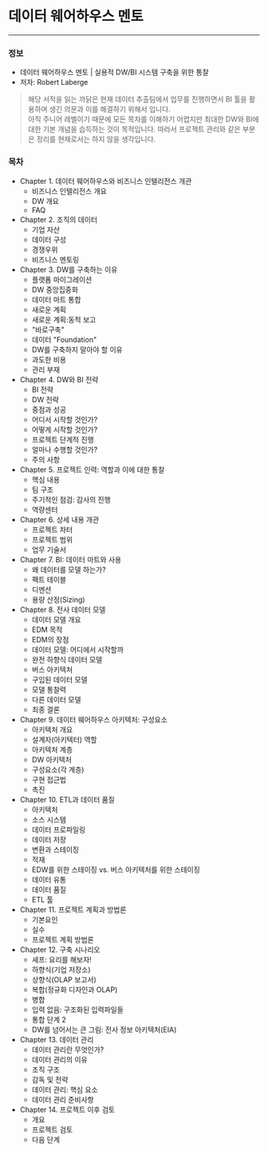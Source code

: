 # 데이터 웨어하우스 멘토

---

### 정보

- 데이터 웨어하우스 멘토 | 실용적 DW/BI 시스템 구축을 위한 통찰
- 저자: Robert Laberge

> 해당 서적을 읽는 까닭은 현재 데이터 추출팀에서 업무를 진행하면서 BI 툴을 활용하며 생긴 의문과 이를 해결하기 위해서 입니다.  
> 아직 주니어 레벨이기 때문에 모든 목차를 이해하기 어렵지만 최대한 DW와 BI에 대한 기본 개념을 습득하는 것이 목적입니다.
> 따라서 프로젝트 관리와 같은 부분은 정리를 현재로서는 하지 않을 생각입니다.


### 목차

- Chapter 1. 데이터 웨어하우스와 비즈니스 인텔리전스 개관
  - 비즈니스 인텔리전스 개요
  - DW 개요
  - FAQ
- Chapter 2. 조직의 데이터
  - 기업 자산
  - 데이터 구성
  - 경쟁우위
  - 비즈니스 멘토링
- Chapter 3. DW를 구축하는 이유
  - 플랫폼 마이그레이션
  - DW 중앙집중화
  - 데이터 마트 통합
  - 새로운 계획
  - 새로운 계획:동적 보고
  - "바로구축"
  - 데이터 "Foundation"
  - DW를 구축하지 말아야 할 이유
  - 과도한 비용
  - 관리 부재
- Chapter 4. DW와 BI 전략
  - BI 전략
  - DW 전략
  - 중점과 성공
  - 어디서 시작할 것인가?
  - 어떻게 시작할 것인가?
  - 프로젝트 단계적 진행
  - 얼마나 수행할 것인가?
  - 주의 사항
- Chapter 5. 프로젝트 인력: 역할과 이에 대한 통찰
  - 핵심 내용
  - 팀 구조
  - 주기적인 점검: 감사의 진행
  - 역량센터
- Chapter 6. 상세 내용 개관
  - 프로젝트 차터
  - 프로젝트 범위
  - 업무 기술서
- Chapter 7. BI: 데이터 마트와 사용
  - 왜 데이터를 모델 하는가?
  - 팩트 테이블
  - 디멘션
  - 용량 산정(Sizing)
- Chapter 8. 전사 데이터 모델
  - 데이터 모델 개요
  - EDM 목적
  - EDM의 장점
  - 데이터 모델: 어디에서 시작할까
  - 완전 하향식 데이터 모델
  - 버스 아키텍처
  - 구입된 데이터 모델
  - 모델 통찰력
  - 다른 데이터 모델
  - 최종 결론
- Chapter 9. 데이터 웨어하우스 아키텍처: 구성요소
  - 아키텍처 개요
  - 설계자(아키텍터) 역할
  - 아키텍처 계층
  - DW 아키텍처
  - 구성요소(각 계층)
  - 구현 접근법
  - 촉진
- Chapter 10. ETL과 데이터 품질
  - 아키텍처
  - 소스 시스템
  - 데이터 프로파일링
  - 데이터 저장
  - 변환과 스테이징
  - 적재
  - EDW를 위한 스테이징 vs. 버스 아키텍처를 위한 스테이징
  - 데이터 유통
  - 데이터 품질
  - ETL 툴
- Chapter 11. 프로젝트 계획과 방법론
  - 기본요인
  - 실수
  - 프로젝트 계획 방법론
- Chapter 12. 구축 시나리오
  - 셰프: 요리를 해보자!
  - 하향식(기업 저장소)
  - 상향식(OLAP 보고서)
  - 복합(정규화 디자인과 OLAP)
  - 병합
  - 입력 없음: 구조화된 입력파일들
  - 통합 단계 2
  - DW를 넘어서는 큰 그림: 전사 정보 아키텍처(EIA)
- Chapter 13. 데이터 관리
  - 데이터 관리란 무엇인가?
  - 데이터 관리의 이유
  - 조직 구조
  - 감독 및 전략
  - 데이터 관리: 핵심 요소
  - 데이터 관리 준비사항
- Chapter 14. 프로젝트 이후 검토
  - 개요
  - 프로젝트 검토
  - 다음 단계